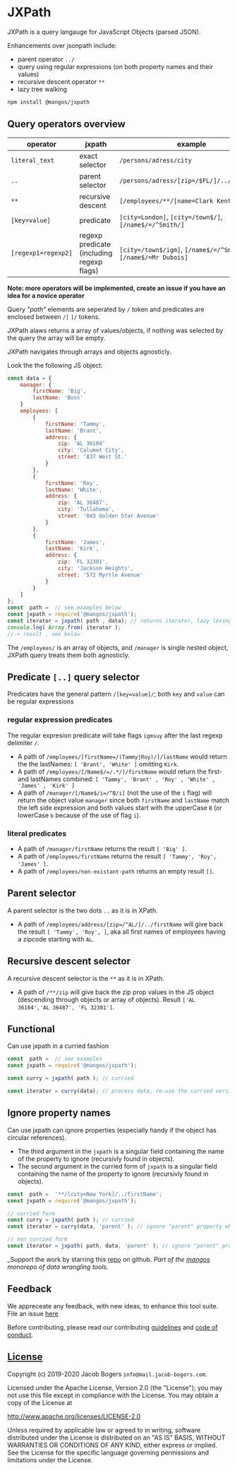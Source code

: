 
# JXPath

JXPath is a query langauge for JavaScript Objects (parsed JSON).

Enhancements over jsonpath include:
 - parent operator `../`
 - query using regular expressions (on both property names and their values)
 - recursive descent operator `**`
 - lazy tree walking

```bash
npm install @mangos/jxpath
```
## Query operators overview

| operator            | jxpath            | example                                                       |
| ------------------- | ----------------- | ------------------------------------------------------------- |
| `literal_text`      | exact selector    | `/persons/adress/city`                                        |
| `..`                | parent selector   | `/persons/adress/[zip=/$FL/]/../firstName`                    |
| `**`                | recursive descent | `[/employees/**/[name=Clark Kent]/address`                    |
| `[key=value]`       | predicate         | `[city=London]`, `[city=/town$/]`, `[/name$/=/^Smith/]`       |
| `[regexp1=regexp2]` | regexp predicate (including regexp flags)  | `[city=/town$/igm]`, `[/name$/=/^Smith/]`, `[/name$/=Mr Dubois]` |

**Note: more operators will be implemented, create an issue if you have an idea for a novice operator**

Query _"path"_ elements are seperated by `/` token and predicates are enclosed between `/[`  `]/` tokens.

JXPath alaws returns a array of values/objects, if nothing was selected by the query the array will be empty.

JXPath navigates through arrays and objects agnosticly.

Look the the following JS object:

```javascript
const data = {
    manager: {
        firstName: 'Big',
        lastName: 'Boss'
    }
    employees: [ 
        {
            firstName: 'Tammy',
            lastName: 'Brant',
            address: {
                zip: 'AL 36104'
                city: 'Calumet City',
                street: '837 West St.'
            }
        },
        {
            firstName: 'Roy',
            lastName: 'White',
            address: {
                zip: 'AL 36487',
                city: 'Tullahoma',
                street: '843 Golden Star Avenue'
            }
        },
        {
            firstName: 'James',
            lastName: 'Kirk',
            address: {
                zip: 'FL 32301',
                city: 'Jackson Heights',
                street: '572 Myrtle Avenue'
            }
        }
    ]
};
const  path =  // see examples below
const jxpath = require('@mangos/jxpath');
const iterator = jxpath( path , data); // returns iterator, lazy lexing
console.log( Array.from( iterator );
//-> result , see below
```

The `/employees/` is an array of objects, and `/manager` is single nested object, JXPath query treats them both agnosticly.

## Predicate `[..]` query selector

Predicates have the general pattern `/[key=value]/`; both `key` and `value` can be regular expressions

### regular expression predicates

The regular expresion predicate will take flags `igmsuy` after the last regexp delimiter `/`.

* A path of `/employees/[firstName=/(Tammy|Roy)/]/lastName` would return the the lastNames: `[ 'Brant', 'White' ]` omitting `Kirk`.
* A path of `/employees/[/Name$/=/.*/]/firstName` would return the first-and lastNames combined: `[ 'Tammy', 'Brant' , 'Roy' , 'White' , 'James' , 'Kirk' ]`
* A path of `/manager/[/Name$/i=/^B/i]` (not the use of the `i` flag) will return the object value `manager` since both `firstName` and `lastName` match the left side expression and both values start with the upperCase `B` (or lowerCase `b` because of the use of flag `i`).

### literal predicates

* A path of `/manager/firstName` returns the result `[ 'Big' ]`.
* A path of `/employees/firstName` returns the result `[ 'Tammy', 'Roy', 'James' ]`.
* A path of `/employees/non-existant-path` returns an empty result `[]`.

## Parent selector

A parent selector is the two dots `..` as it is in XPath.

* A path of `/employees/address/[zip=/^AL/]/../firstName` will give back the result `[ 'Tammy', 'Roy', ]`, aka all first names of employees having a zipcode starting with `AL`.

## Recursive descent selector

A recursive descent selector is the `**` as it is in XPath.

* A path of `/**/zip` will give back the zip prop values in the JS object (descending through objects or array of objects). Result `['AL 36104','AL 36487', 'FL 32301']`.


## Functional 

Can use jxpath in a curried fashion

```javascript
const  path =  // see examples 
const jxpath = require('@mangos/jxpath');

const curry = jxpath( path ); // curried 

const iterator = curry(data); // process data, re-use the curried version
```

## Ignore property names 

Can use jxpath can ignore properties (especially handy if the object has circular references).
- The third argument in the `jxpath` is a singular field containing the name of the property to ignore (recursivly found in objects).
- The second argument in the curried form of `jxpath` is a singular field containing the name of the property to ignore (recursivly found in objects).

```javascript
const  path =  '**/[city=New York]/../firstName';
const jxpath = require('@mangos/jxpath');

// curried form
const curry = jxpath( path ); // curried 
const iterator = curry(data, 'parent' ); // ignore "parent" property when doing recursive descent

// non curried form
const iterator = jxpath( path, data, 'parent' ); // ignore "parent" property when doing recursive descent
```

_Support the work by starring this [repo](https://github.com/R-js/mangos) on github.
_Part of the [mangos](https://github.com/R-js/mangos) monorepo of data wrangling tools._

## Feedback

We appreceate any feedback, with new ideas, to enhance this tool suite. File an issue [here](https://github.com/R-js/mangos/issues)

Before contributing, please read our contributing [guidelines](CODE_OF_CONDUCT.md) and [code of conduct](CONTRIBUTING_GUIDELINES.md).

## [License](LICENSE)

Copyright (c) 2019-2020 Jacob Bogers `info@mail.jacob-bogers.com`.

Licensed under the Apache License, Version 2.0 (the "License"); you may not use this file except in compliance with the License. You may obtain a copy of the License at

http://www.apache.org/licenses/LICENSE-2.0

Unless required by applicable law or agreed to in writing, software distributed under the License is distributed on an "AS IS" BASIS, WITHOUT WARRANTIES OR CONDITIONS OF ANY KIND, either express or implied. See the License for the specific language governing permissions and limitations under the License.
